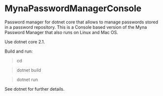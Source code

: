 # MynaPasswordManagerConsole

Password manager for dotnet core that allows to manage passwords stored in a password
repository.
This is a Console based version of the Myna Password Manager that also runs on Linux and Mac OS.

Use dotnet core 2.1.

Build and run:

>cd <!project directory!>

>dotnet build

>dotnet run
  
See dotnet for further details.
